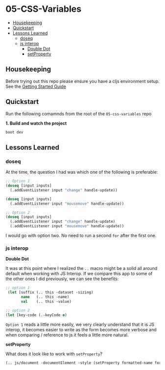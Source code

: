 # 05-CSS-Variables

* [Housekeeping](#housekeepings)
* [Quickstart](#quickstart)
* [Lessons Learned](#lessons-learned)
  * [doseq](#doseq)
  * [js interop](#js-interop)
    * [Double Dot](#double-dot)
    * [setProperty](#setproperty)

## Housekeeping

Before trying out this repo please ensure you have a cljs environment setup. See the [Getting Started Guide](https://github.com/tkjone/clojurescript-30#getting-started)

## Quickstart

Run the following comamnds from the root of the `05-css-variables` repo

**1. Build and watch the project**

```bash
boot dev
```

## Lessons Learned

### doseq

At the time, the question I had was which one of the following is preferable:

```clojure
;; Option 1
(doseq [input inputs]
  (.addEventListener input "change" handle-update))

(doseq [input inputs]
  (.addEventListener input "mousemove" handle-update))

;; Option 2
(doseq [input inputs]
  (.addEventListener input "change" handle-update)
  (.addEventListener input "mousemove" handle-update))
```

I would go with option two. No need to run a second `for` after the first one.

### js interop

**Double Dot**

It was at this point where I realized the `..` macro might be a solid all around default when working with JS Interop. If we compare this app to some of the other ones I did previously, we can see the benefits:

```clojure
;; option 1
 (let [suffix (.. this -dataset -sizing)
       name   (.. this -name)
       val    (.. this -value)

;; option 2
(let [key-code (.-keyCode e)
```

`Option 1` reads a little more easily, we very clearly understand that it is JS interop, it becomes easier to write as the form becomes more verbose and when comparing / reference to js it feels a little more natural.

**setProperty**

What does it look like to work with `setProperty`?

```clojure
(.. js/document -documentElement -style (setProperty formatted-name formatted-value)
```
